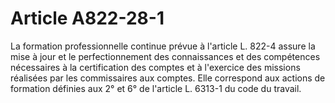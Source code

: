 # Article A822-28-1

La formation professionnelle continue prévue à l'article L. 822-4 assure la mise à jour et le perfectionnement des connaissances et des compétences nécessaires à la certification des comptes et à l'exercice des missions réalisées par les commissaires aux comptes. Elle correspond aux actions de formation définies aux 2° et 6° de l'article L. 6313-1 du code du travail.
